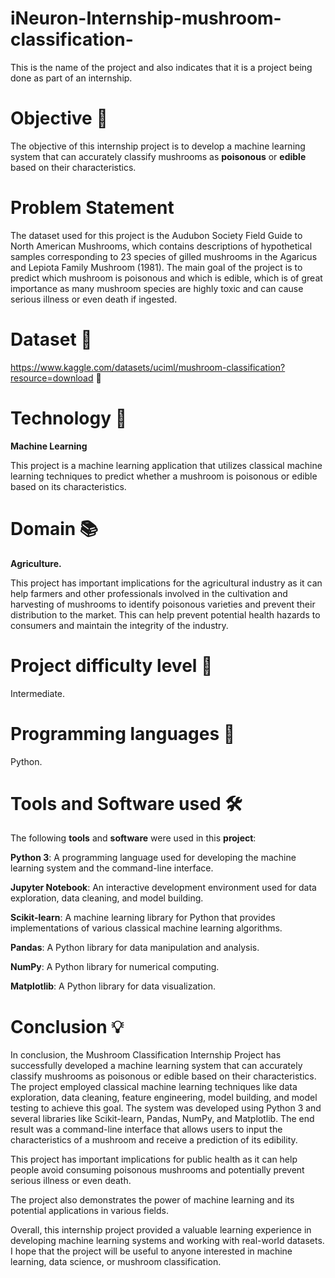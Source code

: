 # iNeuron-Internship-mushroom-classification-
  This is the name of the project and also indicates that it is a project being done as part of an internship.
# Objective 🎯
  The objective of this internship project is to develop a machine learning system that can accurately classify mushrooms as **poisonous** or **edible** based on their characteristics.
# Problem Statement
  The dataset used for this project is the Audubon Society Field Guide to North American Mushrooms, which contains descriptions of hypothetical samples corresponding to 23 species of gilled mushrooms in the Agaricus and Lepiota Family Mushroom (1981). The main goal of the project is to predict which mushroom is poisonous and which is edible, which is of great importance as many mushroom species are highly toxic and can cause serious illness or even death if ingested.
# Dataset 📁
  https://www.kaggle.com/datasets/uciml/mushroom-classification?resource=download 🔗
# Technology 🤖
  **Machine Learning**

  This project is a machine learning application that utilizes classical machine learning techniques to predict whether a mushroom is poisonous or edible based on its characteristics.
# Domain 📚
  **Agriculture.**

This project has important implications for the agricultural industry as it can help farmers and other professionals involved in the cultivation and harvesting of mushrooms to identify poisonous varieties and prevent their distribution to the market. 
This can help prevent potential health hazards to consumers and maintain the integrity of the industry.
# Project difficulty level 🥉
  Intermediate.
# Programming languages 🐍
  Python.
# Tools and Software used 🛠️
  The following **tools** and **software** were used in this **project**:

**Python 3**: A programming language used for developing the machine learning system and the command-line interface.

**Jupyter Notebook**: An interactive development environment used for data exploration, data cleaning, and model building.

**Scikit-learn**: A machine learning library for Python that provides implementations of various classical machine learning algorithms.

**Pandas**: A Python library for data manipulation and analysis.

**NumPy**: A Python library for numerical computing.

**Matplotlib**: A Python library for data visualization.
# Conclusion 💡
  In conclusion, the Mushroom Classification Internship Project has successfully developed a machine learning system that can accurately classify mushrooms as poisonous or edible based on their characteristics. The project employed classical machine learning techniques like data exploration, data cleaning, feature engineering, model building, and model testing to achieve this goal. The system was developed using Python 3 and several libraries like Scikit-learn, Pandas, NumPy, and Matplotlib. The end result was a command-line interface that allows users to input the characteristics of a mushroom and receive a prediction of its edibility.

This project has important implications for public health as it can help people avoid consuming poisonous mushrooms and potentially prevent serious illness or even death. 

The project also demonstrates the power of machine learning and its potential applications in various fields.

Overall, this internship project provided a valuable learning experience in developing machine learning systems and working with real-world datasets.
 I hope that the project will be useful to anyone interested in machine learning, data science, or mushroom classification.
